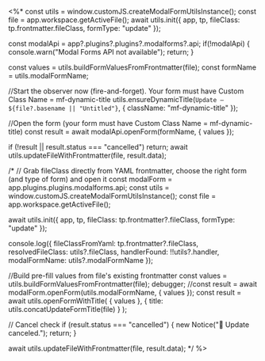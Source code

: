 <%*
const utils = window.customJS.createModalFormUtilsInstance();
const file = app.workspace.getActiveFile();
await utils.init({ app, tp, fileClass: tp.frontmatter.fileClass, formType: "update" });

const modalApi = app?.plugins?.plugins?.modalforms?.api;
if(!modalApi) { console.warn("Modal Forms API not available"); return; }

const values = utils.buildFormValuesFromFrontmatter(file);
const formName = utils.modalFormName;


//Start the observer now (fire-and-forget). Your form must have Custom Class Name = mf-dynamic-title
utils.ensureDynamicTitle(`Update — ${file?.basename || "Untitled"}`, { className: "mf-dynamic-title" });

//Open the form (your form must have Custom Class Name = mf-dynamic-title)
const result = await modalApi.openForm(formName, { values }); 

if (!result || result.status === "cancelled") return;
await utils.updateFileWithFrontmatter(file, result.data);







/*
// Grab fileClass directly from YAML frontmatter, choose the right form (and type of form) and open it
const modalForm = app.plugins.plugins.modalforms.api;
const utils = window.customJS.createModalFormUtilsInstance();
const file = app.workspace.getActiveFile();

await utils.init({ app, tp, fileClass: tp.frontmatter?.fileClass, formType: "update" });

console.log({
  fileClassFromYaml: tp.frontmatter?.fileClass,
  resolvedFileClass: utils?.fileClass,
  handlerFound: !!utils?.handler,
  modalFormName: utils?.modalFormName
});

//Build pre-fill values from file's existing frontmatter
const values = utils.buildFormValuesFromFrontmatter(file);
debugger;
//const result = await modalForm.openForm(utils.modalFormName, { values });
const result = await utils.openFormWithTitle(
  { values },
  { title: utils.concatUpdateFormTitle(file) }
);

// Cancel check
if (result.status === "cancelled") {
  new Notice("🚫 Update canceled.");
  return;
}

await utils.updateFileWithFrontmatter(file, result.data);
*/
%>